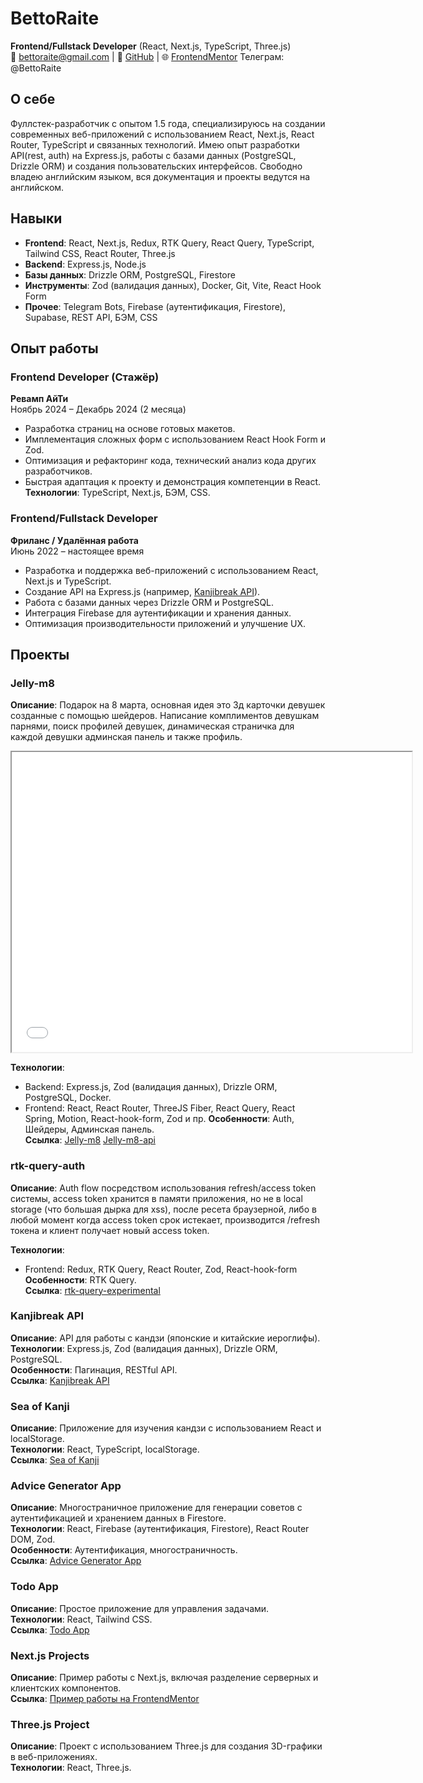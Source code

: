# BettoRaite
**Frontend/Fullstack Developer** (React, Next.js, TypeScript, Three.js)  
📧 bettoraite@gmail.com | 💼 [GitHub](https://github.com/BettoRaite) | 🌐 [FrontendMentor](https://www.frontendmentor.io/profile/BettoRaite)
Телеграм: @BettoRaite
## О себе
Фуллстек-разработчик с опытом 1.5 года, специализируюсь на создании современных веб-приложений с использованием React, Next.js, React Router, TypeScript и связанных технологий. Имею опыт разработки API(rest, auth) на Express.js, работы с базами данных (PostgreSQL, Drizzle ORM) и создания пользовательских интерфейсов. Свободно владею английским языком, вся документация и проекты ведутся на английском.

## Навыки
- **Frontend**: React, Next.js, Redux, RTK Query, React Query, TypeScript, Tailwind CSS, React Router, Three.js
- **Backend**: Express.js, Node.js
- **Базы данных**: Drizzle ORM, PostgreSQL, Firestore
- **Инструменты**: Zod (валидация данных), Docker, Git, Vite, React Hook Form
- **Прочее**: Telegram Bots, Firebase (аутентификация, Firestore), Supabase, REST API, БЭМ, CSS

## Опыт работы
### Frontend Developer (Стажёр)
**Ревамп АйТи**  
Ноябрь 2024 – Декабрь 2024 (2 месяца)
- Разработка страниц на основе готовых макетов.
- Имплементация сложных форм с использованием React Hook Form и Zod.
- Оптимизация и рефакторинг кода, технический анализ кода других разработчиков.
- Быстрая адаптация к проекту и демонстрация компетенции в React.  
**Технологии**: TypeScript, Next.js, БЭМ, CSS.

### Frontend/Fullstack Developer
**Фриланс / Удалённая работа**  
Июнь 2022 – настоящее время
- Разработка и поддержка веб-приложений с использованием React, Next.js и TypeScript.
- Создание API на Express.js (например, [Kanjibreak API](https://rapidapi.com/BettoRaite/api/kanjibreakapi)).
- Работа с базами данных через Drizzle ORM и PostgreSQL.
- Интеграция Firebase для аутентификации и хранения данных.
- Оптимизация производительности приложений и улучшение UX.

## Проекты
### Jelly-m8
**Описание**: Подарок на 8 марта, основная идея это 3д карточки девушек созданные с помощью шейдеров.
Написание комплиментов девушкам парнями, поиск профилей девушек, динамическая страничка для каждой девушки
админская панель и также профиль. 
<iframe src="[https://drive.google.com/file/d/YOUR_FILE_ID/preview](https://drive.google.com/drive/folders/1lAGC2vwCQJFQfGucA3bfKZ8e09sX3aNS)" width="640" height="480" allow="autoplay"></iframe>


**Технологии**: 
- Backend: Express.js, Zod (валидация данных), Drizzle ORM, PostgreSQL, Docker.
- Frontend: React, React Router, ThreeJS Fiber, React Query, React Spring, Motion, React-hook-form, Zod и пр.
**Особенности**: Auth, Шейдеры, Админская панель.  
**Ссылка**: [Jelly-m8](https://github.com/BettoRaite/jelly-m8)
[Jelly-m8-api](https://github.com/BettoRaite/jelly-m8-api)

### rtk-query-auth
**Описание**: Auth flow посредством использования refresh/access token системы, access token хранится
в памяти приложения, но не в local storage (что большая дырка для xss), после ресета браузерной, либо в
любой момент когда access token срок истекает, производится /refresh токена и клиент получает новый
access token.

**Технологии**: 
- Frontend: Redux, RTK Query, React Router, Zod, React-hook-form
**Особенности**: RTK Query.  
**Ссылка**: [rtk-query-experimental](https://github.com/BettoRaite/rtk-query-auth/tree/rtx-query-experimental)

### Kanjibreak API
**Описание**: API для работы с кандзи (японские и китайские иероглифы).  
**Технологии**: Express.js, Zod (валидация данных), Drizzle ORM, PostgreSQL.  
**Особенности**: Пагинация, RESTful API.  
**Ссылка**: [Kanjibreak API](https://rapidapi.com/BettoRaite/api/kanjibreakapi)

### Sea of Kanji
**Описание**: Приложение для изучения кандзи с использованием React и localStorage.  
**Технологии**: React, TypeScript, localStorage.  
**Ссылка**: [Sea of Kanji](https://sea-of-kanji.vercel.app/)

### Advice Generator App
**Описание**: Многостраничное приложение для генерации советов с аутентификацией и хранением данных в Firestore.  
**Технологии**: React, Firebase (аутентификация, Firestore), React Router DOM, Zod.  
**Особенности**: Аутентификация, многостраничность.  
**Ссылка**: [Advice Generator App](https://advice-generator-app-iota-ten.vercel.app/)

### Todo App
**Описание**: Простое приложение для управления задачами.  
**Технологии**: React, Tailwind CSS.  
**Ссылка**: [Todo App](https://github.com/BettoRaite/todoapp)

### Next.js Projects
**Описание**: Пример работы с Next.js, включая разделение серверных и клиентских компонентов.  
**Ссылка**: [Пример работы на FrontendMentor](https://www.frontendmentor.io/solutions/worker-news-landing-page-iowwiHZLBQ)

### Three.js Project
**Описание**: Проект с использованием Three.js для создания 3D-графики в веб-приложениях.  
**Технологии**: React, Three.js.


